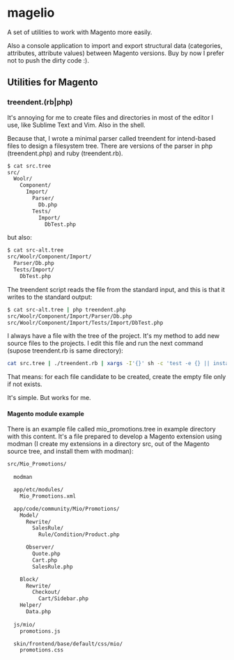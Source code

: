 # magelio

A set of utilities to work with Magento more easily.

Also a console application to import and export structural data (categories, attributes, attribute values) between Magento versions. Buy by now I prefer not to push the dirty code :).

## Utilities for Magento

### treendent.(rb|php)

It's annoying for me to create files and directories in most of the editor I 
use, like Sublime Text and Vim. Also in the shell.

Because that, I wrote a minimal parser called treendent for intend-based files 
to design a filesystem tree. There are versions of the parser in php (treendent.php) 
and ruby (treendent.rb).

```bash
$ cat src.tree
src/
  Woolr/
    Component/
      Import/
        Parser/
          Db.php
        Tests/
          Import/
            DbTest.php
```

but also:

```bash
$ cat src-alt.tree
src/Woolr/Component/Import/
  Parser/Db.php
  Tests/Import/
    DbTest.php
```    


The treendent script reads the file from the standard input, and this is that 
it writes to the standard output:

```bash
$ cat src-alt.tree | php treendent.php
src/Woolr/Component/Import/Parser/Db.php
src/Woolr/Component/Import/Tests/Import/DbTest.php
```

I always have a file with the tree of the project. It's my method to add new 
source files to the projects. I edit this file and run the next command 
(supose treendent.rb is same directory):

```bash
cat src.tree | ./treendent.rb | xargs -I'{}' sh -c 'test -e {} || install -D /dev/null {}'
```

That means: for each file candidate to be created, create the empty file only 
if not exists.

It's simple. But works for me.

#### Magento module example

There is an example file called mio_promotions.tree in example directory with this content. It's a file prepared to develop a Magento extension using modman (I create my extensions in a directory src, out of the Magento source tree, and install them with modman):

```bash
src/Mio_Promotions/
  
  modman

  app/etc/modules/
    Mio_Promotions.xml

  app/code/community/Mio/Promotions/
    Model/
      Rewrite/
        SalesRule/
          Rule/Condition/Product.php

      Observer/
        Quote.php
        Cart.php
        SalesRule.php

    Block/
      Rewrite/
        Checkout/
          Cart/Sidebar.php
    Helper/
      Data.php
      
  js/mio/
    promotions.js

  skin/frontend/base/default/css/mio/
    promotions.css
```



